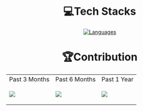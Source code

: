 <div align="center">
  
# 💻Tech Stacks
[![Languages](https://skillicons.dev/icons?i=ts,js,kotlin,sass,rust,java,c,cpp,r,html,css,angular,nodejs,react,bootstrap,mui,mysql,php,azure,aws,vercel,github,jest,vscode,visualstudio,figma,arduino,postman,git,bash)](https://skillicons.dev)

# 🏆Contribution
<table>
<tr align='center'>
  <td>Past 3 Months</td>
  <td>Past 6 Months</td>
  <td>Past 1 Year</td>
</tr>
<tr>
  <td>

  ![](https://api.githubtrends.io/user/svg/YenHuynh02/repos?time_range=three_months&include_private=True&group=private&theme=bright_lights)
    
  </td>
  
  <td>

  ![](https://api.githubtrends.io/user/svg/YenHuynh02/repos?time_range=six_months&include_private=True&theme=bright_lights)
    
  </td>
  
  <td>
  
  ![](https://api.githubtrends.io/user/svg/YenHuynh02/repos?time_range=one_year&loc_metric=changed&theme=bright_lights)
  
  </td>
</tr>
</table>
</div>
